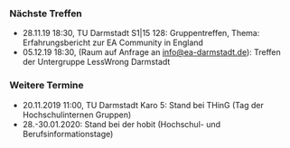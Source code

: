 ### Nächste Treffen

  * 28.11.19 18:30, TU Darmstadt S1|15 128: Gruppentreffen, Thema: Erfahrungsbericht zur EA Community in England
  * 05.12.19 18:30, (Raum auf Anfrage an [info@ea-darmstadt.de](mailto:info@ea-darmstadt.de)): Treffen der Untergruppe LessWrong Darmstadt

### Weitere Termine

  * 20.11.2019 11:00, TU Darmstadt Karo 5: Stand bei THinG (Tag der Hochschulinternen Gruppen)
  * 28.-30.01.2020: Stand bei der hobit (Hochschul- und Berufsinformationstage)

